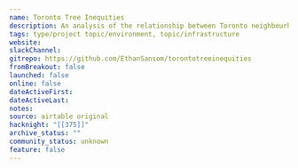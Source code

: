 ```yaml
---
name: Toronto Tree Inequities
description: An analysis of the relationship between Toronto neighbourhoods' street tree density, income, and visible minority population, utilizing spatial autoregression methods.
tags: type/project topic/environment, topic/infrastructure
website: 
slackChannel: 
gitrepo: https://github.com/EthanSansom/torontotreeinequities
fromBreakout: false
launched: false
online: false
dateActiveFirst: 
dateActiveLast: 
notes: 
source: airtable original
hacknight: "[[375]]"
archive_status: ""
community_status: unknown
feature: false
---
```

